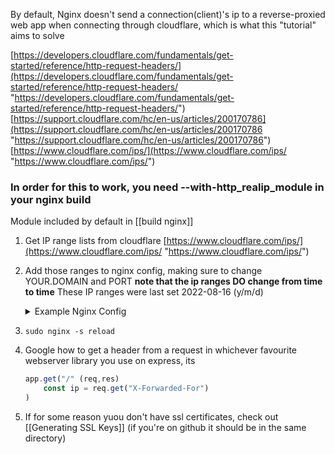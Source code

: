 By default, Nginx doesn't send a connection(client)'s ip to a reverse-proxied web app when connecting through cloudflare, which is what this "tutorial" aims to solve

 [https://developers.cloudflare.com/fundamentals/get-started/reference/http-request-headers/](https://developers.cloudflare.com/fundamentals/get-started/reference/http-request-headers/ "https://developers.cloudflare.com/fundamentals/get-started/reference/http-request-headers/") [https://support.cloudflare.com/hc/en-us/articles/200170786](https://support.cloudflare.com/hc/en-us/articles/200170786 "https://support.cloudflare.com/hc/en-us/articles/200170786")
 [https://www.cloudflare.com/ips/](https://www.cloudflare.com/ips/ "https://www.cloudflare.com/ips/")

### In order for this to work, you need --with-http_realip_module in your nginx build
Module included by default in [[build nginx]] 

1. Get IP range lists from cloudflare
 [https://www.cloudflare.com/ips/](https://www.cloudflare.com/ips/ "https://www.cloudflare.com/ips/")
2. Add those ranges to nginx config, making sure to change YOUR.DOMAIN and PORT
   **note that the ip ranges DO change from time to time**
   These IP ranges were last set 2022-08-16 (y/m/d)
   <details>
   <summary>Example Nginx Config </summary>
   ```nginx
	server {
	    listen 80;
	    server_name YOUR.DOMAIN;
	    return 301 https://$server_name$request_uri;
	}
	
	server {
	    listen 443 ssl http2;
	
	    server_name YOUR.DOMAIN;
	
		set_real_ip_from 103.21.244.0/22;
		set_real_ip_from 103.22.200.0/22;
		set_real_ip_from 103.31.4.0/22;
		set_real_ip_from 104.16.0.0/13;
		set_real_ip_from 104.24.0.0/14;
		set_real_ip_from 108.162.192.0/18;
		set_real_ip_from 131.0.72.0/22;
		set_real_ip_from 141.101.64.0/18;
		set_real_ip_from 162.158.0.0/15;
		set_real_ip_from 172.64.0.0/13;
		set_real_ip_from 173.245.48.0/20;
		set_real_ip_from 188.114.96.0/20;
		set_real_ip_from 190.93.240.0/20;
		set_real_ip_from 197.234.240.0/22;
		set_real_ip_from 198.41.128.0/17;
	
		set_real_ip_from 2400:cb00::/32;
		set_real_ip_from 2606:4700::/32;
		set_real_ip_from 2803:f800::/32;
		set_real_ip_from 2405:b500::/32;
		set_real_ip_from 2405:8100::/32;
		set_real_ip_from 2a06:98c0::/29;
		set_real_ip_from 2c0f:f248::/32;
	
	
	
		real_ip_header X-Forwarded-For;
		real_ip_recursive on;
	
		ssl_certificate /root/.acme.sh/YOUR.DOMAIN/fullchain.cer;
		ssl_certificate_key /root/.acme.sh/YOUR.DOMAIN/YOUR.DOMAIN.key;
	
		location / {
				proxy_set_header  Host $host;
				proxy_set_header  X-Forwarded-For $remote_addr;
				proxy_set_header  X-Forwarded-Host $remote_addr;
				proxy_pass http://localhost:PORT;
		}
	}
	```
</details>

3. `sudo nginx -s reload`

5. Google how to get a header from a request in whichever favourite webserver library you use
   on express, its 
	   
	```js
	app.get("/" (req,res)
		const ip = req.get("X-Forwarded-For")
	)
	```


5. If for some reason yuou don't have  ssl certificates, check out [[Generating SSL Keys]] (if you're on github it should be in the same directory)